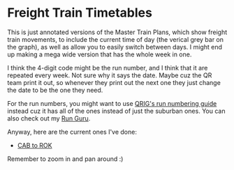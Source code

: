 # Freight Train Timetables

This is just annotated versions of the Master Train Plans, which show freight train movements, to include the current time of day (the verical grey bar on the graph), as well as allow you to easily switch between days. I might end up making a mega wide version that has the whole week in one.

I think the 4-digit code might be the run number, and I think that it are repeated every week. Not sure why it says the date. Maybe cuz the QR team print it out, so whenever they print out the next one they just change the date to be the one they need.

For the run numbers, you might want to use [QRIG's run numbering guide](https://qrig.org/safeworking/train-numbering-guide) instead cuz it has all of the ones instead of just the suburban ones. You can also check out my [Run Guru](../RunGuru/index.md).

Anyway, here are the current ones I've done:

- [CAB to ROK](CAB-ROK/index.html)

Remember to zoom in and pan around :)
